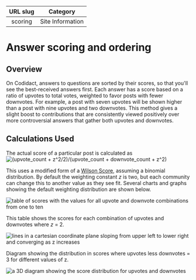 | URL slug | Category |
|:--------:|:--------:|
| scoring  | Site Information |

# Answer scoring and ordering

## Overview 

On Codidact, answers to questions are sorted by their scores, so that you'll see the best-received answers first. Each answer has a score based on a ratio of upvotes to total votes, weighted to favor posts with fewer downvotes. For example, a post with seven upvotes will be shown higher than a post with nine upvotes and two downvotes. This method gives a slight boost to contributions that are consistently viewed positively over more controversial answers that gather both upvotes and downvotes. 

## Calculations Used

The actual score of a particular post is calculated as 
![(upvote_count + z^2/2)/(upvote_count + downvote_count + z^2)](/assets/scoring_formula.png)

This uses a modified form of a [Wilson Score](https://en.wikipedia.org/wiki/Binomial_proportion_confidence_interval#Wilson_score_interval), assuming a binomial distribution. By default the weighting constant _z_ is two, but each community can change this to another value as they see fit. Several charts and graphs showing the default weighting distribution are shown below. 

![table of scores with the values for all upvote and downvote combinations from one to ten](/assets/scoring_table.png)

This table shows the scores for each combination of upvotes and downvotes where _z_ = 2. 

![lines in a cartesian coordinate plane sloping from upper left to lower right and converging as z increases](/assets/scoring_distribution.png)

Diagram showing the distribution in scores where upvotes less downvotes = 3 for different values of z. 

![a 3D diagram showing the score distribution for upvotes and downvotes](/assets/scoring_3d.png)

